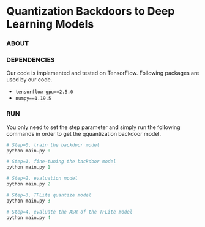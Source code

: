 # Quantization Backdoors to Deep Learning Models

### ABOUT

### DEPENDENCIES
Our code is implemented and tested on TensorFlow. Following packages are used by our code.
- `tensorflow-gpu==2.5.0`
- `numpy==1.19.5`

### RUN
You only need to set the step parameter and simply run the following commands in order to get the qquantization backdoor model.
```python
# Step=0, train the backdoor model
python main.py 0

# Step=1, fine-tuning the backdoor model
python main.py 1

# Step=2, evaluation model
python main.py 2

# Step=3, TFLite quantize model
python main.py 3

# Step=4, evaluate the ASR of the TFLite model
python main.py 4
```
